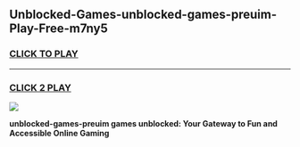 
## Unblocked-Games-unblocked-games-preuim-Play-Free-m7ny5
<h3>
<a href="https://premium76.site?title=unblocked-games-preuim&ref=23A">CLICK TO PLAY</a></h3>
<hr>

<h3>
<a href="https://premium76.site?title=unblocked-games-preuim&ref=23A">CLICK 2 PLAY</a>
  
</h3>

<a href="https://premium76.site?title=unblocked-games-preuim&ref=23A"><img src="https://clearcache.store/games.png"></a>


**unblocked-games-preuim games unblocked: Your Gateway to Fun and Accessible Online Gaming**
